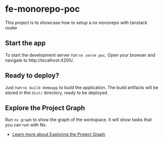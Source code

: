 # fe-monorepo-poc

This project is to showcase how to setup a nx monorepo with tanstack router

## Start the app

To start the development server run `nx serve poc`. Open your browser and navigate to http://localhost:4200/.

## Ready to deploy?

Just run `nx build demoapp` to build the application. The build artifacts will be stored in the `dist/` directory, ready to be deployed.

## Explore the Project Graph

Run `nx graph` to show the graph of the workspace.
It will show tasks that you can run with Nx.

- [Learn more about Exploring the Project Graph](https://nx.dev/core-features/explore-graph)
